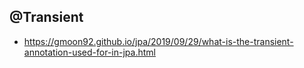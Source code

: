 

## @Transient 
- https://gmoon92.github.io/jpa/2019/09/29/what-is-the-transient-annotation-used-for-in-jpa.html

## 
